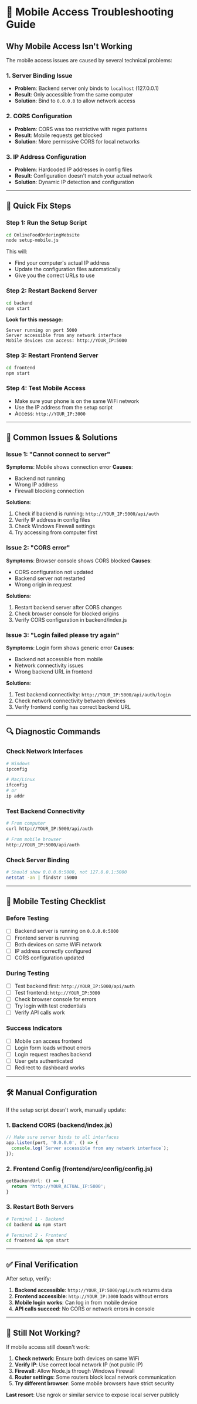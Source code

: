 # 🚨 Mobile Access Troubleshooting Guide

## **Why Mobile Access Isn't Working**

The mobile access issues are caused by several technical problems:

### **1. Server Binding Issue**
- **Problem**: Backend server only binds to `localhost` (127.0.0.1)
- **Result**: Only accessible from the same computer
- **Solution**: Bind to `0.0.0.0` to allow network access

### **2. CORS Configuration**
- **Problem**: CORS was too restrictive with regex patterns
- **Result**: Mobile requests get blocked
- **Solution**: More permissive CORS for local networks

### **3. IP Address Configuration**
- **Problem**: Hardcoded IP addresses in config files
- **Result**: Configuration doesn't match your actual network
- **Solution**: Dynamic IP detection and configuration

---

## **🔧 Quick Fix Steps**

### **Step 1: Run the Setup Script**
```bash
cd OnlineFoodOrderingWebsite
node setup-mobile.js
```

This will:
- Find your computer's actual IP address
- Update the configuration files automatically
- Give you the correct URLs to use

### **Step 2: Restart Backend Server**
```bash
cd backend
npm start
```

**Look for this message:**
```
Server running on port 5000
Server accessible from any network interface
Mobile devices can access: http://YOUR_IP:5000
```

### **Step 3: Restart Frontend Server**
```bash
cd frontend
npm start
```

### **Step 4: Test Mobile Access**
- Make sure your phone is on the same WiFi network
- Use the IP address from the setup script
- Access: `http://YOUR_IP:3000`

---

## **🚨 Common Issues & Solutions**

### **Issue 1: "Cannot connect to server"**
**Symptoms**: Mobile shows connection error
**Causes**: 
- Backend not running
- Wrong IP address
- Firewall blocking connection

**Solutions**:
1. Check if backend is running: `http://YOUR_IP:5000/api/auth`
2. Verify IP address in config files
3. Check Windows Firewall settings
4. Try accessing from computer first

### **Issue 2: "CORS error"**
**Symptoms**: Browser console shows CORS blocked
**Causes**:
- CORS configuration not updated
- Backend server not restarted
- Wrong origin in request

**Solutions**:
1. Restart backend server after CORS changes
2. Check browser console for blocked origins
3. Verify CORS configuration in backend/index.js

### **Issue 3: "Login failed please try again"**
**Symptoms**: Login form shows generic error
**Causes**:
- Backend not accessible from mobile
- Network connectivity issues
- Wrong backend URL in frontend

**Solutions**:
1. Test backend connectivity: `http://YOUR_IP:5000/api/auth/login`
2. Check network connectivity between devices
3. Verify frontend config has correct backend URL

---

## **🔍 Diagnostic Commands**

### **Check Network Interfaces**
```bash
# Windows
ipconfig

# Mac/Linux
ifconfig
# or
ip addr
```

### **Test Backend Connectivity**
```bash
# From computer
curl http://YOUR_IP:5000/api/auth

# From mobile browser
http://YOUR_IP:5000/api/auth
```

### **Check Server Binding**
```bash
# Should show 0.0.0.0:5000, not 127.0.0.1:5000
netstat -an | findstr :5000
```

---

## **📱 Mobile Testing Checklist**

### **Before Testing**
- [ ] Backend server is running on `0.0.0.0:5000`
- [ ] Frontend server is running
- [ ] Both devices on same WiFi network
- [ ] IP address correctly configured
- [ ] CORS configuration updated

### **During Testing**
- [ ] Test backend first: `http://YOUR_IP:5000/api/auth`
- [ ] Test frontend: `http://YOUR_IP:3000`
- [ ] Check browser console for errors
- [ ] Try login with test credentials
- [ ] Verify API calls work

### **Success Indicators**
- [ ] Mobile can access frontend
- [ ] Login form loads without errors
- [ ] Login request reaches backend
- [ ] User gets authenticated
- [ ] Redirect to dashboard works

---

## **🛠️ Manual Configuration**

If the setup script doesn't work, manually update:

### **1. Backend CORS (backend/index.js)**
```javascript
// Make sure server binds to all interfaces
app.listen(port, '0.0.0.0', () => {
  console.log(`Server accessible from any network interface`);
});
```

### **2. Frontend Config (frontend/src/config/config.js)**
```javascript
getBackendUrl: () => {
  return 'http://YOUR_ACTUAL_IP:5000';
}
```

### **3. Restart Both Servers**
```bash
# Terminal 1 - Backend
cd backend && npm start

# Terminal 2 - Frontend  
cd frontend && npm start
```

---

## **✅ Final Verification**

After setup, verify:

1. **Backend accessible**: `http://YOUR_IP:5000/api/auth` returns data
2. **Frontend accessible**: `http://YOUR_IP:3000` loads without errors
3. **Mobile login works**: Can log in from mobile device
4. **API calls succeed**: No CORS or network errors in console

---

## **🚨 Still Not Working?**

If mobile access still doesn't work:

1. **Check network**: Ensure both devices on same WiFi
2. **Verify IP**: Use correct local network IP (not public IP)
3. **Firewall**: Allow Node.js through Windows Firewall
4. **Router settings**: Some routers block local network communication
5. **Try different browser**: Some mobile browsers have strict security

**Last resort**: Use ngrok or similar service to expose local server publicly
